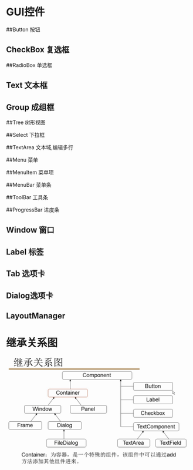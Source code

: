 # GUI控件

##Button 按钮

## CheckBox 复选框

##RadioBox 单选框

## Text 文本框

## Group 成组框

##Tree 树形视图

##Select 下拉框

##TextArea 文本域,编辑多行

##Menu 菜单

##MenuItem 菜单项

##MenuBar 菜单条

##ToolBar 工具条

##ProgressBar 进度条

## Window 窗口

## Label 标签

## Tab 选项卡

## Dialog选项卡

## LayoutManager





# 继承关系图

![](img\gui继承关系图.jpg)

